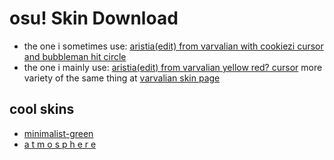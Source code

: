 # osu! Skin Download

* the one i sometimes use: [aristia(edit) from varvalian with cookiezi cursor and bubbleman hit circle](https://github.com/Jaks01/osuSkin/blob/master/Aristia(Edit)%20own%20edit%20(cookiezi%20cursor,%20bubbleman%20hit%20circle).osk?raw=true)
* the one i mainly use: [aristia(edit) from varvalian yellow red? cursor](https://github.com/jaks024/osuSkin/raw/master/Aristia(Edit)%20cookizei%20cursor.osk)
more variety of the same thing at [varvalian skin page](https://docs.google.com/spreadsheets/d/1fU2nXqjcPYrF-kY_SqaQIbuUqeWqkSnhRfpRJdaPhEM/edit?usp=sharing)

## cool skins
* [minimalist-green](https://www.reddit.com/r/OsuSkins/comments/iqp6uy/minimalistgreen_std_hd_169/)
* [a t m o s p h e r e](https://skins.osuck.net/index.php?newsid=630)
